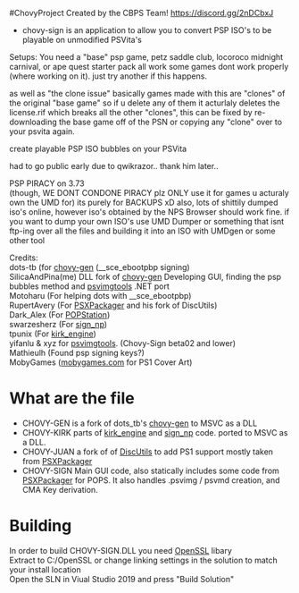 #ChovyProject 
Created by the CBPS Team!
https://discord.gg/2nDCbxJ

- chovy-sign is an application to allow you to convert PSP ISO's to be playable on unmodified PSVita's

Setups:
You need a "base" psp game, petz saddle club, locoroco midnight carnival, or ape quest starter pack all work
some games dont work properly (where working on it). just try another if this happens.

as well as "the clone issue" basically games made with this are "clones" of the original "base game" so if u delete any of them it acturlaly deletes the license.rif which breaks all the other "clones", this can be fixed by re-downloading the base game off of the PSN or copying any "clone" over to your psvita again.

create playable PSP ISO bubbles on your PSVita

had to go public early due to qwikrazor.. thank him later..

PSP PIRACY on 3.73  
(though, WE DONT CONDONE PIRACY plz ONLY use it for games u acturaly own the UMD for) 
its purely for BACKUPS xD
also, lots of shittily dumped iso's online, however iso's obtained by the NPS Browser should work fine.
if you want to dump your own ISO's use UMD Dumper  or something that isnt ftp-ing over all the files and building it into an ISO with UMDgen or some other tool

Credits:    
dots-tb (for [chovy-gen](https://github.com/dots-tb/chovy-gen) (\_\_sce_ebootpbp signing)         
SilicaAndPina(me) DLL fork of [chovy-gen](https://github.com/KuromeSan/chovy-gen) Developing GUI, finding the psp bubbles method and [psvimgtools](https://github.com/yifanlu/psvimgtools) .NET port        
Motoharu (For helping dots with \_\_sce_ebootpbp)                 
RupertAvery (For [PSXPackager](https://github.com/RupertAvery/PSXPackager) and his fork of DiscUtils)                  
Dark_Alex (For [POPStation](https://aur.archlinux.org/packages/popstation_md/))                  
swarzesherz (For [sign_np](https://github.com/swarzesherz/sign_np))             
tpunix (For [kirk_engine](https://github.com/tpunix/kirk_engine))             
yifanlu & xyz for [psvimgtools](https://github.com/yifanlu/psvimgtools). (Chovy-Sign beta02 and lower)           
Mathieulh (Found psp signing keys?)            
MobyGames ([mobygames.com](https://www.mobygames.com/) for PS1 Cover Art)              

# What are the file
  +   CHOVY-GEN is a fork of dots_tb's [chovy-gen](https://github.com/dots-tb/chovy-gen) to MSVC as a DLL
  +   CHOVY-KIRK parts of [kirk_engine](https://github.com/tpunix/kirk_engine) and [sign_np](https://github.com/swarzesherz/sign_np) code. ported to MSVC as a DLL.
  +   CHOVY-JUAN a fork of of [DiscUtils](https://github.com/DiscUtils/DiscUtils) to add PS1 support mostly taken from [PSXPackager](https://github.com/RupertAvery/PSXPackager)
  +   CHOVY-SIGN Main GUI code, also statically includes some code from [PSXPackager](https://github.com/RupertAvery/PSXPackager) for POPS.
      It also handles .psvimg / psvmd creation, and CMA Key derivation.
# Building
In order to build CHOVY-SIGN.DLL you need [OpenSSL](https://www.npcglib.org/~stathis/downloads/openssl-1.1.0f-vs2017.7z) libary    
Extract to C:/OpenSSL or change linking settings in the solution to match your install location   
Open the SLN in Viual Studio 2019 and press "Build Solution"    
